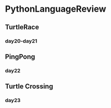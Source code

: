 # PythonLanguageReview


## TurtleRace
### day20-day21
## PingPong
### day22
## Turtle Crossing
### day23